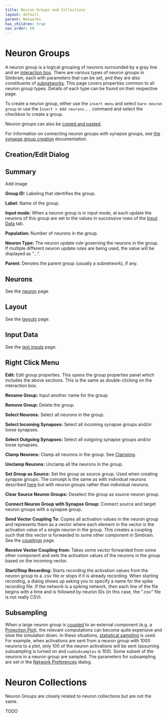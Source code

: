 ```yaml
---
title: Neuron Groups and Collections
layout: default
parent: Networks
has_children: true
nav_order: 50
---
```


# Neuron Groups

A neuron group is a logical grouping of neurons surrounded by a gray line and an [interaction box](../groups.html#interactionBox). There are various types of neuron groups in Simbrain, each with parameters that can be set, and they are also constituents of [subnetworks](../subnetwork.html). This page covers properties common to all neuron group types. Details of each type can be found on their respective page.

To create a neuron group, either use the `insert menu` and select `bare neuron group` or use the `Insert > Add neurons...` command and select the checkbox to create a group.

Neuron groups can also be [copied and pasted](../buildingnets.html#copyPaste).

For information on connecting neuron groups with synapse groups, see [the synapse group creation](SynapseGroup.html#synapseGroupCreation) documentation.

## Creation/Edit Dialog

## Summary

<!-- TODO --> Add image

**Group ID:** Labeling that identifies the group.

**Label:** Name of the group.

**Input mode:** When a neuron group is in input mode, at each update the neurons of this group are set to the values in successive rows of the [Input Data](#inputData) tab.

**Population:** Number of neurons in the group.

**Neuron Type:** The neuron update rule governing the neurons in the group. If multiple different neuron update rules are being used, the value will be displayed as "...".

**Parent:** Denotes the parent group (usually a subnetwork), if any.

## Neurons

See the [neuron](../neuron.html) page.

## Layout

See the [layouts](../layouts.html) page.

## Input Data

See the [test inputs](../training/testInputs.html) page.

## Right Click Menu

**Edit:** Edit group properties. This opens the group properties panel which includes the above sections. This is the same as double-clicking on the interaction box.

**Rename Group:** Input another name for the group.

**Remove Group:** Delete the group.

**Select Neurons:** Select all neurons in the group.

**Select Incoming Synapses:** Select all incoming synapse groups and/or loose synapses.

**Select Outgoing Synapses:** Select all outgoing synapse groups and/or loose synapses.

**Clamp Neurons:** Clamp all neurons in the group. See [Clamping](../neuron.html#clamping).

**Unclamp Neurons:** Unclamp all the neurons in the group.

**Set Group as Source:** Set the group as source group. Used when creating synapse groups. The concept is the same as with individual neurons described [here](../connections.html#sourceTarget) but with neuron groups rather than individual neurons.

**Clear Source Neuron Groups:** Deselect the group as source neuron group.

**Connect Neuron Group with Synapse Group:** Connect source and target neuron groups with a synapse group.

**Send Vector Coupling To:** Copies all activation values in the neuron group and represents them as a vector where each element in the vector is the activation value of a single neuron in the group. This creates a coupling such that this vector is forwarded to some other component in Simbrain. See the [couplings](../../workspace/Couplings.html) page.

**Receive Vector Coupling from:** Takes some vector forwarded from some other component and sets the activation values of the neurons in the group based on the incoming vector.

**Start/Stop Recording:** Starts recording the activation values from the neuron group to a .csv file or stops if it is already recording. When starting recording, a dialog shows up asking you to specify a name for the spike recording file. If the network is a spiking network, then each line of the file begins with a time and is followed by neuron IDs (in this case, the ".csv" file is not really CSV).

## Subsampling

When a large neuron group is [coupled](../../Workspace/Couplings.html) to an external component (e.g. a [Projection Plot](../../../Pages/Plot/projection.html)), the relevant computations can become quite expensive and slow the simulation down. In these situations, [statistical sampling](https://en.wikipedia.org/wiki/Sampling_(statistics)) is used. For example, when activations are sent from a neuron group with 1000 neurons to a plot, only 100 of the neuron activations will be sent (assuming subsampling is turned on and `numSubsamples` is 100). Some subset of the neurons in a neuron group are sampled. The parameters for subsampling are set in the [Network Preferences](../network_prefs.html) dialog.


# Neuron Collections

Neuron Groups are closely related to neuron collections but are not the same. 

TODO